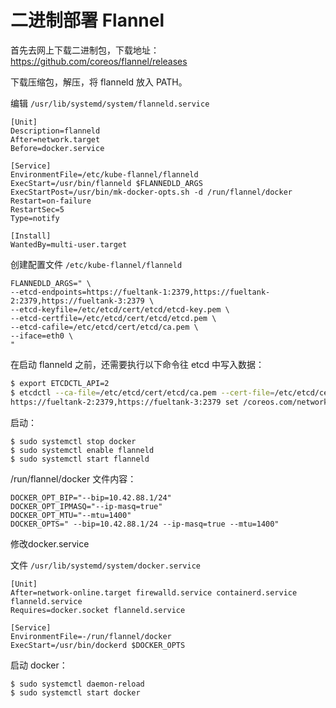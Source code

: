# 二进制部署 Flannel

首先去网上下载二进制包，下载地址：https://github.com/coreos/flannel/releases

下载压缩包，解压，将 flanneld 放入 PATH。

编辑 `/usr/lib/systemd/system/flanneld.service`

```
[Unit]
Description=flanneld
After=network.target
Before=docker.service

[Service]
EnvironmentFile=/etc/kube-flannel/flanneld
ExecStart=/usr/bin/flanneld $FLANNEDLD_ARGS
ExecStartPost=/usr/bin/mk-docker-opts.sh -d /run/flannel/docker
Restart=on-failure
RestartSec=5
Type=notify

[Install]
WantedBy=multi-user.target
```

创建配置文件 `/etc/kube-flannel/flanneld`

```
FLANNEDLD_ARGS=" \
--etcd-endpoints=https://fueltank-1:2379,https://fueltank-2:2379,https://fueltank-3:2379 \
--etcd-keyfile=/etc/etcd/cert/etcd/etcd-key.pem \
--etcd-certfile=/etc/etcd/cert/etcd/etcd.pem \
--etcd-cafile=/etc/etcd/cert/etcd/ca.pem \
--iface=eth0 \
"
```

在启动 flanneld 之前，还需要执行以下命令往 etcd 中写入数据：

```bash
$ export ETCDCTL_API=2
$ etcdctl --ca-file=/etc/etcd/cert/etcd/ca.pem --cert-file=/etc/etcd/cert/etcd.pem --key-file=/etc/etcd/cert/etcd-key.pem --endpoints=https://fueltank-1:2379,
https://fueltank-2:2379,https://fueltank-3:2379 set /coreos.com/network/config  '{ "Network": "10.42.0.0/16", "Backend": {"Type": "vxlan"}}'
```

启动：

```
$ sudo systemctl stop docker
$ sudo systemctl enable flanneld
$ sudo systemctl start flanneld
```

/run/flannel/docker 文件内容：

```
DOCKER_OPT_BIP="--bip=10.42.88.1/24"
DOCKER_OPT_IPMASQ="--ip-masq=true"
DOCKER_OPT_MTU="--mtu=1400"
DOCKER_OPTS=" --bip=10.42.88.1/24 --ip-masq=true --mtu=1400"
```



修改docker.service

文件 `/usr/lib/systemd/system/docker.service`

```
[Unit]
After=network-online.target firewalld.service containerd.service flanneld.service
Requires=docker.socket flanneld.service

[Service]
EnvironmentFile=-/run/flannel/docker
ExecStart=/usr/bin/dockerd $DOCKER_OPTS
```

启动 docker：

```
$ sudo systemctl daemon-reload
$ sudo systemctl start docker
```


